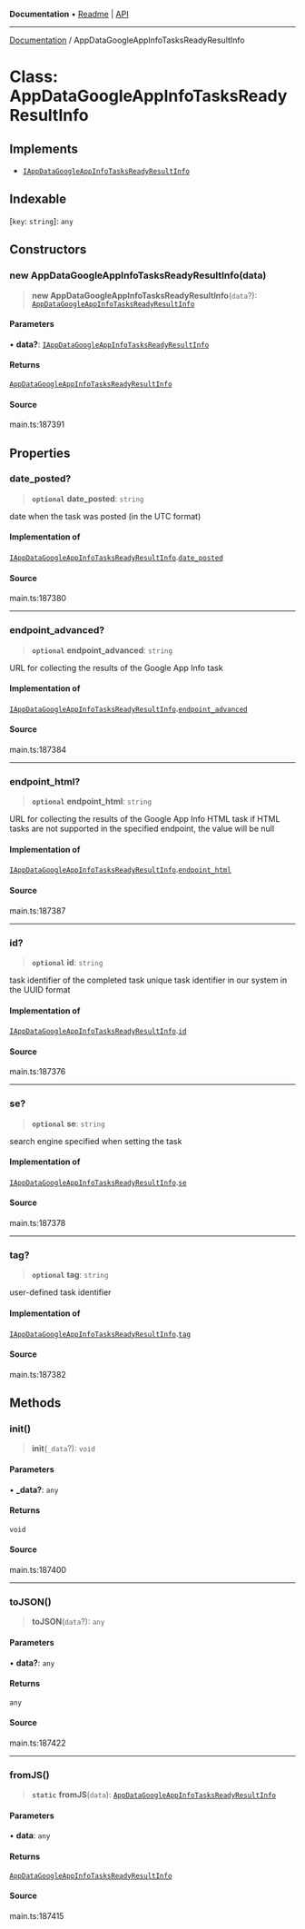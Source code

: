 **Documentation** • [Readme](../README.md) \| [API](../globals.md)

***

[Documentation](../README.md) / AppDataGoogleAppInfoTasksReadyResultInfo

# Class: AppDataGoogleAppInfoTasksReadyResultInfo

## Implements

- [`IAppDataGoogleAppInfoTasksReadyResultInfo`](../interfaces/IAppDataGoogleAppInfoTasksReadyResultInfo.md)

## Indexable

 \[`key`: `string`\]: `any`

## Constructors

### new AppDataGoogleAppInfoTasksReadyResultInfo(data)

> **new AppDataGoogleAppInfoTasksReadyResultInfo**(`data`?): [`AppDataGoogleAppInfoTasksReadyResultInfo`](AppDataGoogleAppInfoTasksReadyResultInfo.md)

#### Parameters

• **data?**: [`IAppDataGoogleAppInfoTasksReadyResultInfo`](../interfaces/IAppDataGoogleAppInfoTasksReadyResultInfo.md)

#### Returns

[`AppDataGoogleAppInfoTasksReadyResultInfo`](AppDataGoogleAppInfoTasksReadyResultInfo.md)

#### Source

main.ts:187391

## Properties

### date\_posted?

> **`optional`** **date\_posted**: `string`

date when the task was posted (in the UTC format)

#### Implementation of

[`IAppDataGoogleAppInfoTasksReadyResultInfo`](../interfaces/IAppDataGoogleAppInfoTasksReadyResultInfo.md).[`date_posted`](../interfaces/IAppDataGoogleAppInfoTasksReadyResultInfo.md#date_posted)

#### Source

main.ts:187380

***

### endpoint\_advanced?

> **`optional`** **endpoint\_advanced**: `string`

URL for collecting the results of the Google App Info task

#### Implementation of

[`IAppDataGoogleAppInfoTasksReadyResultInfo`](../interfaces/IAppDataGoogleAppInfoTasksReadyResultInfo.md).[`endpoint_advanced`](../interfaces/IAppDataGoogleAppInfoTasksReadyResultInfo.md#endpoint_advanced)

#### Source

main.ts:187384

***

### endpoint\_html?

> **`optional`** **endpoint\_html**: `string`

URL for collecting the results of the Google App Info HTML task
if HTML tasks are not supported in the specified endpoint, the value will be null

#### Implementation of

[`IAppDataGoogleAppInfoTasksReadyResultInfo`](../interfaces/IAppDataGoogleAppInfoTasksReadyResultInfo.md).[`endpoint_html`](../interfaces/IAppDataGoogleAppInfoTasksReadyResultInfo.md#endpoint_html)

#### Source

main.ts:187387

***

### id?

> **`optional`** **id**: `string`

task identifier of the completed task
unique task identifier in our system in the UUID format

#### Implementation of

[`IAppDataGoogleAppInfoTasksReadyResultInfo`](../interfaces/IAppDataGoogleAppInfoTasksReadyResultInfo.md).[`id`](../interfaces/IAppDataGoogleAppInfoTasksReadyResultInfo.md#id)

#### Source

main.ts:187376

***

### se?

> **`optional`** **se**: `string`

search engine specified when setting the task

#### Implementation of

[`IAppDataGoogleAppInfoTasksReadyResultInfo`](../interfaces/IAppDataGoogleAppInfoTasksReadyResultInfo.md).[`se`](../interfaces/IAppDataGoogleAppInfoTasksReadyResultInfo.md#se)

#### Source

main.ts:187378

***

### tag?

> **`optional`** **tag**: `string`

user-defined task identifier

#### Implementation of

[`IAppDataGoogleAppInfoTasksReadyResultInfo`](../interfaces/IAppDataGoogleAppInfoTasksReadyResultInfo.md).[`tag`](../interfaces/IAppDataGoogleAppInfoTasksReadyResultInfo.md#tag)

#### Source

main.ts:187382

## Methods

### init()

> **init**(`_data`?): `void`

#### Parameters

• **\_data?**: `any`

#### Returns

`void`

#### Source

main.ts:187400

***

### toJSON()

> **toJSON**(`data`?): `any`

#### Parameters

• **data?**: `any`

#### Returns

`any`

#### Source

main.ts:187422

***

### fromJS()

> **`static`** **fromJS**(`data`): [`AppDataGoogleAppInfoTasksReadyResultInfo`](AppDataGoogleAppInfoTasksReadyResultInfo.md)

#### Parameters

• **data**: `any`

#### Returns

[`AppDataGoogleAppInfoTasksReadyResultInfo`](AppDataGoogleAppInfoTasksReadyResultInfo.md)

#### Source

main.ts:187415
